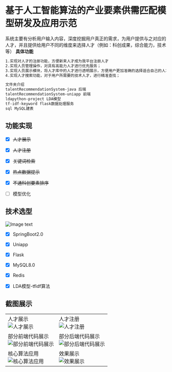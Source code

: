 # 基于人工智能算法的产业要素供需匹配模型研发及应用示范

系统主要有分析用户输入内容，深度挖掘用户真正的需求，为用户提供与之对应的人才，并且提供给用户不同的维度来选择人才（例如：科创成果，综合能力，技术等）
**具体功能**
~~~xml
1.实现对人才的注册功能，方便新来人才成为我平台注册人才 
2.实现人员管理操作，对具有高能力人才进行优先服务； 
3.实现人员展示模块，将人才库中的人才进行透明展示，方便用户更加准确的选择适合自己的人才，提供每日热搜为用户做参考； 
4.实现人才搜索功能，对于用户所需要的技术人才，进行精准查找；
~~~
```powershell
文件夹介绍
talentRecommendationSystem-java 后端
talentRecommendationSystem-uniapp 前端
ldapython-project LDA模型
tf-idf-keyword flask数据处理服务
sql MySQL建表

```

## 功能实现

- [x] ~~人才展示~~
- [x] ~~人才注册~~
- [x] ~~关键词检索~~
- [x] ~~热点数据提示~~
- [x] ~~不通科创要素排序~~
- [ ] 模型优化



## 技术选型
![Image text](https://gitee.com/starses/talent-recommendation-system/raw/master/images/007.png)
- [x] SpringBoot2.0
- [x] Uniapp
- [x] Flask
- [x] MySQL8.0
- [x] Redis
- [x] LDA模型-tfidf算法



## 截图展示


<table>
    <tr>
        <td>人才展示<br/>
            <img src="https://gitee.com/starses/talent-recommendation-system/raw/master/images/001.png" alt="人才展示">
        </td>
        <td>人才注册<br/>
            <img src="https://gitee.com/starses/talent-recommendation-system/raw/master/images/002.png" alt="人才注册">
        </td>
    </tr>
    <tr>
        <td>部分前端代码展示<br/>
            <img src="https://gitee.com/starses/talent-recommendation-system/raw/master/images/003.png" alt="部分前端代码展示">
        </td>
        <td>部分后端代码展示<br/>
            <img src="https://gitee.com/starses/talent-recommendation-system/raw/master/images/004.png" alt="部分后端代码展示">
        </td>
    </tr>
    <tr>
        <td>核心算法应用<br/>
            <img src="https://gitee.com/starses/talent-recommendation-system/raw/master/images/005.png" alt="核心算法应用">
        </td>
        <td>效果展示<br/>
            <img src="https://gitee.com/starses/talent-recommendation-system/raw/master/images/006.png" alt="效果展示">
        </td>
    </tr>
    
</table>